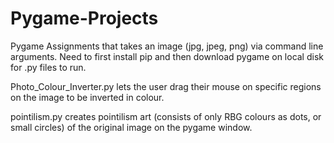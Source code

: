 # Pygame-Projects
Pygame Assignments that takes an image (jpg, jpeg, png) via command line arguments.
Need to first install pip and then download pygame on local disk for .py files to run.

Photo_Colour_Inverter.py lets the user drag their mouse on specific regions on the image to be inverted in colour.

pointilism.py creates pointilism art (consists of only RBG colours as dots, or small circles) of the original image on the pygame window.
